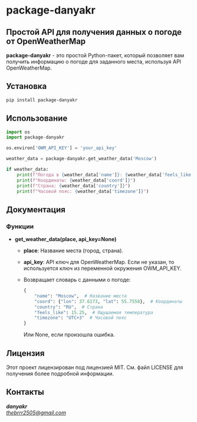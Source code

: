 # package-danyakr

## Простой API для получения данных о погоде от OpenWeatherMap

**package-danyakr** - это простой Python-пакет, который позволяет вам получить информацию о погоде для заданного места, используя API OpenWeatherMap.

## Установка

```bash
pip install package-danyakr
```

## Использование

```python
import os
import package-danyakr

os.environ['OWM_API_KEY'] = 'your_api_key'  

weather_data = package-danyakr.get_weather_data('Moscow')

if weather_data:
    print(f"Погода в {weather_data['name']}: {weather_data['feels_like']}°C")
    print(f"Координаты: {weather_data['coord']}")
    print(f"Страна: {weather_data['country']}")
    print(f"Часовой пояс: {weather_data['timezone']}")
```

## Документация

### Функции

* **get_weather_data(place, api_key=None)**

  - **place**: Название места (город, страна).
  - **api_key**: API ключ для OpenWeatherMap. Если не указан, то используется ключ из переменной окружения OWM_API_KEY.

  - Возвращает словарь с данными о погоде:

    ```python
    {
        "name": "Moscow",  # Название места
        "coord": {"lon": 37.6173, "lat": 55.7558},  # Координаты
        "country": "RU",  # Страна
        "feels_like": 15.25,  # Ощущаемая температура
        "timezone": "UTC+3"  # Часовой пояс
    }
    ```
    
    Или None, если произошла ошибка.


## Лицензия

Этот проект лицензирован под лицензией MIT. См. файл LICENSE для получения более подробной информации.

## Контакты

***danyakr***  
*thebrrr2505@gmail.com*

    

